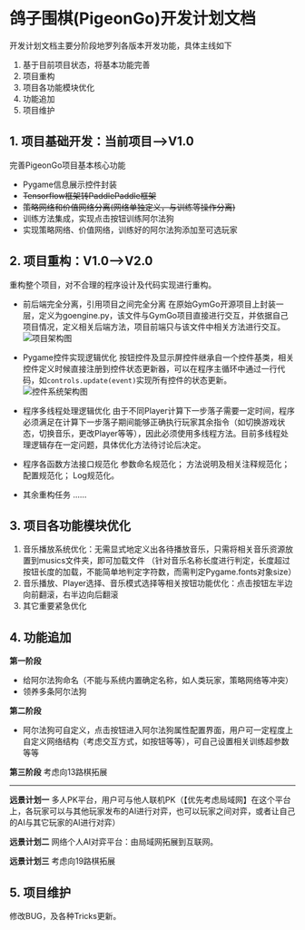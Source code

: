 ﻿# 鸽子围棋(PigeonGo)开发计划文档
开发计划文档主要分阶段地罗列各版本开发功能，具体主线如下
1. 基于目前项目状态，将基本功能完善
2. 项目重构
3. 项目各功能模块优化
4. 功能追加
5. 项目维护

## 1. 项目基础开发：当前项目-->V1.0
完善PigeonGo项目基本核心功能
- Pygame信息展示控件封装
- ~~Tensorflow框架转PaddlePaddle框架~~
- ~~策略网络和价值网络分离(网络单独定义，与训练等操作分离)~~
- 训练方法集成，实现点击按钮训练阿尔法狗
- 实现策略网络、价值网络，训练好的阿尔法狗添加至可选玩家

## 2. 项目重构：V1.0-->V2.0
重构整个项目，对不合理的程序设计及代码实现进行重构。
- 前后端完全分离，引用项目之间完全分离
在原始GymGo开源项目上封装一层，定义为goengine.py，该文件与GymGo项目直接进行交互，并依据自己项目情况，定义相关后端方法，项目前端只与该文件中相关方法进行交互。
![项目架构图](https://img-blog.csdnimg.cn/e87f822779b04a2c9cc3f13e2b226767.png?x-oss-process=image/watermark,type_ZHJvaWRzYW5zZmFsbGJhY2s,shadow_50,text_Q1NETiBARGVlcEdlR2U=,size_20,color_FFFFFF,t_70,g_se,x_16#pic_center)
- Pygame控件实现逻辑优化
按钮控件及显示屏控件继承自一个控件基类，相关控件定义时候直接注册到控件状态更新器，可以在程序主循环中通过一行代码，如`controls.update(event)`实现所有控件的状态更新。
![控件系统架构图](https://img-blog.csdnimg.cn/c2e4b12120bc4d5d86ba29d8dc08a1c4.png?x-oss-process=image/watermark,type_ZHJvaWRzYW5zZmFsbGJhY2s,shadow_50,text_Q1NETiBARGVlcEdlR2U=,size_19,color_FFFFFF,t_70,g_se,x_16#pic_center)

- 程序多线程处理逻辑优化
由于不同Player计算下一步落子需要一定时间，程序必须满足在计算下一步落子期间能够正确执行玩家其余指令（如切换游戏状态，切换音乐，更改Player等等），因此必须使用多线程方法。目前多线程处理逻辑存在一定问题，具体优化方法待讨论后决定。
- 程序各函数方法接口规范化
参数命名规范化；
方法说明及相关注释规范化；
配置规范化；
Log规范化。
- 其余重构任务
……

## 3. 项目各功能模块优化
1. 音乐播放系统优化：无需显式地定义出各待播放音乐，只需将相关音乐资源放置到musics文件夹，即可加载文件
（针对音乐名称长度进行判定，长度超过按钮长度的加载，不能简单地判定字符数，而需判定Pygame.fonts对象size）
2. 音乐播放、Player选择、音乐模式选择等相关按钮功能优化：点击按钮左半边向前翻滚，右半边向后翻滚
3. 其它重要紧急优化

## 4. 功能追加
**第一阶段**
- 给阿尔法狗命名（不能与系统内置确定名称，如人类玩家，策略网络等冲突）
- 领养多条阿尔法狗

**第二阶段**
- 阿尔法狗可自定义，点击按钮进入阿尔法狗属性配置界面，用户可一定程度上自定义网络结构（考虑交互方式，如按钮等等），可自己设置相关训练超参数等等

**第三阶段**
考虑向13路棋拓展

***
**远景计划一**
多人PK平台，用户可与他人联机PK（【优先考虑局域网】在这个平台上，各玩家可以与其他玩家发布的AI进行对弈，也可以玩家之间对弈，或者让自己的AI与其它玩家的AI进行对弈）

**远景计划二**
网络个人AI对弈平台：由局域网拓展到互联网。

**远景计划三**
考虑向19路棋拓展

## 5. 项目维护
修改BUG，及各种Tricks更新。







